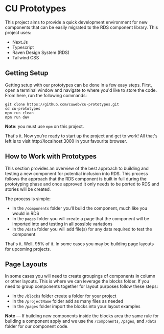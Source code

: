 # CU Prototypes

This project aims to provide a quick development environment for new components that can be easily migrated to the RDS component library. This project uses:

- Next.Js
- Typescript
- Raven Design System (RDS)
- Tailwind CSS

## Getting Setup

Getting setup with our prototypes can be done in a few easy steps. First, open a terminal window and navigate to where you'd like to store the code. From here, run the following commands:

```
git clone https://github.com/cuweb/cu-prototypes.git
cd cu-prototypes
npm run clean
npm run dev
```

**Note:** you must use `npm` on this project.

That's it. Now you're ready to start up the project and get to work! All that's left is to visit http://localhost:3000 in your favourite browser.

## How to Work with Prototypes

This section provides an overview of the best approach to building and testing a new component for potential inclusion into RDS. This process follows the approach that the RDS component is built in full during the prototyping phase and once approved it only needs to be ported to RDS and stories will be created.

The process is simple:

- In the `/components` folder you'll build the component, much like you would in RDS
- In the `pages` folder you will create a page that the component will be imported into and testing in all possible variations
- In the `/data` folder you will add file(s) for any data required to test the component

That's it. Well, 95% of it. In some cases you may be building page layouts for upcoming projects.

## Page Layouts

In some cases you will need to create groupings of components in column or other layouts. This is where we can leverage the blocks folder. If you need to group components together for layout purposes follow these steps:

- In the `/blocks` folder create a folder for your project
- In the `/projectName` folder add as many files as needed
- In the `/pages` folder import the blocks into your layout examples

**Note** — If building new components inside the blocks area the same rule for building a component apply and we use the `/components`, `/pages`, and `/data` folder for our component code.
